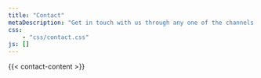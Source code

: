 ```yaml
---
title: "Contact"
metaDescription: "Get in touch with us through any one of the channels listed on this page!"
css: 
    - "css/contact.css"
js: []
---
```


{{< contact-content >}}
